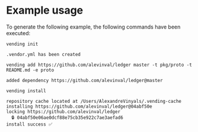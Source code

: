 # Example usage

To generate the following example, the following commands have been executed:

```
vending init

.vendor.yml has been created
```

```
vending add https://github.com/alevinval/ledger master -t pkg/proto -t README.md -e proto

added dependency https://github.com/alevinval/ledger@master
```

```
vending install

repository cache located at /Users/AlexandreVinyals/.vending-cache
installing https://github.com/alevinval/ledger@04abf50e
locking https://github.com/alevinval/ledger
  🔒 04abf50e06ae0dcf88e75cb35e922c7ae3aefad6
install success ✅
```
